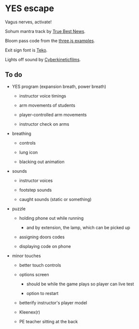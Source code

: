 # YES escape

Vagus nerves, activate!

Sohum mantra track by [True Best News](https://www.youtube.com/watch?v=xOl7MWGjVRo).

Bloom pass code from the [three.js examples](https://threejs.org/examples/#webgl_postprocessing_unreal_bloom).

Exit sign font is [Teko](https://fonts.google.com/specimen/Teko).

Lights off sound by [Cyberkineticfilms](https://freesound.org/people/Cyberkineticfilms/sounds/135434/).

## To do

- YES program (expansion breath, power breath)

  - instructor voice timings

  - arm movements of students

  - player-controlled arm movements

  - instructor check on arms

- breathing

  - controls

  - lung icon

  - blacking out animation

- sounds

  - instructor voices

  - footstep sounds

  - caught sounds (static or something)

- puzzle

  - holding phone out while running

    - and by extension, the lamp, which can be picked up

  - assigning doors codes

  - displaying code on phone

- minor touches

  - better touch controls

  - options screen

    - should be while the game plays so player can live test

    - option to restart

  - betterify instructor's player model

  - Kleenex(r)

  - PE teacher sitting at the back
